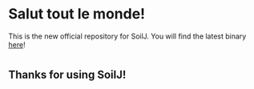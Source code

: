 # Salut tout le monde!
This is the new official repository for SoilJ. 
You will find the latest binary [here](SoilJ_/target)!
#
## Thanks for using SoilJ!

